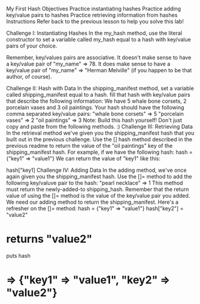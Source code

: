 My First Hash
Objectives
Practice instantiating hashes
Practice adding key/value pairs to hashes
Practice retrieving information from hashes
Instructions
Refer back to the previous lesson to help you solve this lab!

Challenge I: Instantiating Hashes
In the my_hash method, use the literal constructor to set a variable called my_hash equal to a hash with key/value pairs of your choice.

Remember, key/values pairs are associative. It doesn't make sense to have a key/value pair of "my_name" => 78. It does make sense to have a key/value pair of "my_name" => "Herman Melville" (if you happen to be that author, of course).

Challenge II: Hash with Data
In the shipping_manifest method, set a variable called shipping_manifest equal to a hash.
fill that hash with key/value pairs that describe the following information:
We have 5 whale bone corsets, 2 porcelain vases and 3 oil paintings. Your hash should have the following comma separated key/value pairs:
"whale bone corsets" => 5
"porcelain vases" => 2
"oil paintings" => 3
Note: Build this hash yourself! Don't just copy and paste from the following methods. :)
Challenge III: Retrieving Data
In the retrieval method we've given you the shipping_manifest hash that you built out in the previous challenge. Use the [] hash method described in the previous readme to return the value of the "oil paintings" key of the shipping_manifest hash.
For example, if we have the following hash:
hash = {"key1" => "value1"}
We can return the value of "key1" like this:

hash["key1]
Challenge IV: Adding Data
In the adding method, we've once again given you the shipping_manifest hash. Use the []= method to add the following key/valuve pair to the hash:
"pearl necklace" => 1
This method must return the newly-added-to shipping_hash.
Remember that the return value of using the []= method is the value of the key/value pair you added. We need our adding method to return the shipping_manifest.
Here's a refresher on the []= method:
hash = {"key1" => "value1"}
hash["key2"] = "value2"
# returns "value2"

puts hash
# => {"key1" => "value1", "key2" => "value2"}